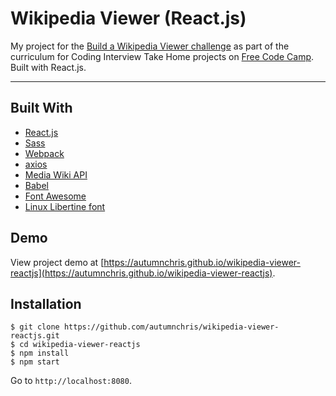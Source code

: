 # Wikipedia Viewer (React.js)

My project for the [Build a Wikipedia Viewer challenge](https://learn.freecodecamp.org/coding-interview-prep/take-home-projects/build-a-wikipedia-viewer) as part of the curriculum for Coding Interview Take Home projects on [Free Code Camp](https://www.freecodecamp.org). Built with React.js.

---

## Built With
* [React.js](https://reactjs.org)
* [Sass](http://sass-lang.com)
* [Webpack](https://webpack.js.org)
* [axios](https://github.com/axios/axios)
* [Media Wiki API](https://www.mediawiki.org/wiki/API:Main_page)
* [Babel](https://babeljs.io)
* [Font Awesome](https://fontawesome.com)
* [Linux Libertine font](https://www.dafont.com/linux-libertine.font)

## Demo

View project demo at [https://autumnchris.github.io/wikipedia-viewer-reactjs](https://autumnchris.github.io/wikipedia-viewer-reactjs).

## Installation

```
$ git clone https://github.com/autumnchris/wikipedia-viewer-reactjs.git
$ cd wikipedia-viewer-reactjs
$ npm install
$ npm start
```

Go to `http://localhost:8080`.
